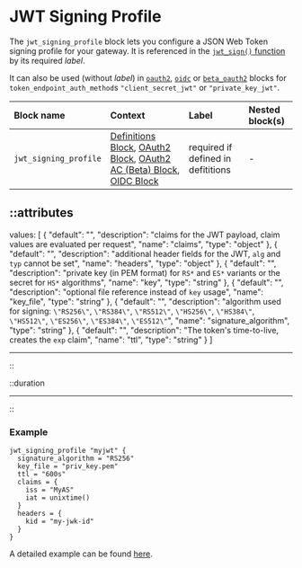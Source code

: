 # JWT Signing Profile

The `jwt_signing_profile` block lets you configure a JSON Web Token signing
profile for your gateway. It is referenced in the [`jwt_sign()` function](/configuration/functions)
by its required _label_.

It can also be used (without _label_) in [`oauth2`](oauth2), [`oidc`](oidc) or
[`beta_oauth2`](beta_oauth2) blocks for `token_endpoint_auth_method`s `"client_secret_jwt"`
or `"private_key_jwt"`.

| Block name            | Context                                                                                                             | Label                              | Nested block(s) |
|:----------------------|:--------------------------------------------------------------------------------------------------------------------|:-----------------------------------|:----------------|
| `jwt_signing_profile` | [Definitions Block](/configuration/block/definitions), [OAuth2 Block](oauth2), [OAuth2 AC (Beta) Block](beta_oauth2), [OIDC Block](oidc) | required if defined in defititions | -               |


::attributes
---
values: [
  {
    "default": "",
    "description": "claims for the JWT payload, claim values are evaluated per request",
    "name": "claims",
    "type": "object"
  },
  {
    "default": "",
    "description": "additional header fields for the JWT, `alg` and `typ` cannot be set",
    "name": "headers",
    "type": "object"
  },
  {
    "default": "",
    "description": "private key (in PEM format) for `RS*` and `ES*` variants or the secret for `HS*` algorithms",
    "name": "key",
    "type": "string"
  },
  {
    "default": "",
    "description": "optional file reference instead of `key` usage",
    "name": "key_file",
    "type": "string"
  },
  {
    "default": "",
    "description": "algorithm used for signing: `\"RS256\"`, `\"RS384\"`, `\"RS512\"`, `\"HS256\"`, `\"HS384\"`, `\"HS512\"`, `\"ES256\"`, `\"ES384\"`, `\"ES512\"`",
    "name": "signature_algorithm",
    "type": "string"
  },
  {
    "default": "",
    "description": "The token's time-to-live, creates the `exp` claim",
    "name": "ttl",
    "type": "string"
  }
]

---
::


::duration

---
::

### Example

```hcl
jwt_signing_profile "myjwt" {
  signature_algorithm = "RS256"
  key_file = "priv_key.pem"
  ttl = "600s"
  claims = {
    iss = "MyAS"
    iat = unixtime()
  }
  headers = {
    kid = "my-jwk-id"
  }
}
```

A detailed example can be found [here](https://github.com/avenga/couper-examples/blob/master/creating-jwt/README.md).

